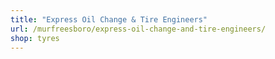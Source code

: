 ```yaml
---
title: "Express Oil Change & Tire Engineers"
url: /murfreesboro/express-oil-change-and-tire-engineers/
shop: tyres
---
```

